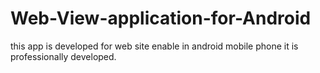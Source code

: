 # Web-View-application-for-Android
this app is developed for web site enable in android mobile phone it is professionally developed. 
